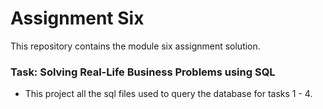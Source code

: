 # Assignment Six

This repository contains the module six assignment solution.

### Task: Solving Real-Life Business Problems using SQL

- This project all the sql files used to query the database for tasks 1 - 4.
